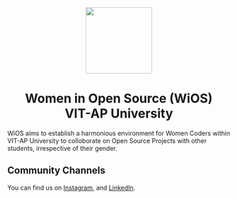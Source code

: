<div align=center>
  <!--Title-->
    <a href="https://wiosvitap.in/">
      <img src="https://wiosc.github.io/wios-website/WiOS_logo/WiOS_White_NoBG.png" height=150>
    </a>
    <h1>Women in Open Source (WiOS)<br>
    VIT-AP University</h1>
  <!--Description-->
    <p align=left>WiOS aims to establish a harmonious environment for Women Coders within VIT-AP University to colloborate on Open Source Projects with other students, irrespective of their gender. </p>
</div>

## Community Channels
You can find us on [Instagram](https://www.instagram.com/wios_vitap/), and [LinkedIn](https://www.linkedin.com/company/wios-vitap).
